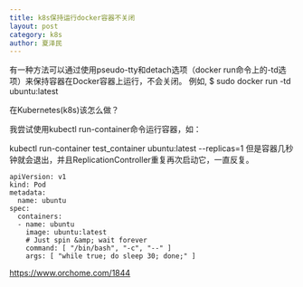 ```yaml
---
title: k8s保持运行docker容器不关闭
layout: post
category: k8s
author: 夏泽民
---
```

有一种方法可以通过使用pseudo-tty和detach选项（docker run命令上的-td选项）来保持容器在Docker容器上运行，不会关闭。
例如,
$ sudo docker run -td ubuntu:latest


在Kubernetes(k8s)该怎么做？

我尝试使用kubectl run-container命令运行容器，如：

kubectl run-container test_container ubuntu:latest --replicas=1
但是容器几秒钟就会退出，并且ReplicationController重复再次启动它，一直反复。
<!-- more -->
```
apiVersion: v1
kind: Pod
metadata:
  name: ubuntu
spec:
  containers:
  - name: ubuntu
    image: ubuntu:latest
    # Just spin &amp; wait forever
    command: [ "/bin/bash", "-c", "--" ]
    args: [ "while true; do sleep 30; done;" ]
 ```
 
https://www.orchome.com/1844

